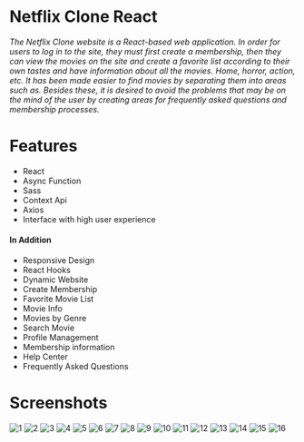 # Netflix Clone React
*The Netflix Clone website is a React-based web application. In order for users to log in to the site, they must first create a membership, then they can view the movies on the site and create a favorite list according to their own tastes and have information about all the movies. Home, horror, action, etc. It has been made easier to find movies by separating them into areas such as. Besides these, it is desired to avoid the problems that may be on the mind of the user by creating areas for frequently asked questions and membership processes.*

# Features
- React
- Async Function
- Sass
- Context Api
- Axios
- Interface with high user experience

#### In Addition
- Responsive Design
- React Hooks
- Dynamic Website
- Create Membership
- Favorite Movie List
- Movie Info
- Movies by Genre
- Search Movie
- Profile Management
- Membership information
- Help Center
- Frequently Asked Questions


# Screenshots

![1](https://github.com/barbarosihtiyar/netflix-clone-react/assets/104565169/831b88ea-f5b8-4faa-804d-c5a72d6685ae)
![2](https://github.com/barbarosihtiyar/netflix-clone-react/assets/104565169/51152fe9-df8f-48c2-8233-c1a8de72069a)
![3](https://github.com/barbarosihtiyar/netflix-clone-react/assets/104565169/7a892f8d-16f7-4a84-b229-303dd206a460)
![4](https://github.com/barbarosihtiyar/netflix-clone-react/assets/104565169/0cb23871-7986-4fe7-9561-4d896ec194c8)
![5](https://github.com/barbarosihtiyar/netflix-clone-react/assets/104565169/0f6aed5e-62b0-40b9-b585-c340829eecb7)
![6](https://github.com/barbarosihtiyar/netflix-clone-react/assets/104565169/ee099145-0498-4165-89bc-07609e4f1b41)
![7](https://github.com/barbarosihtiyar/netflix-clone-react/assets/104565169/d2d75197-dc63-48cf-8511-483cea716527)
![8](https://github.com/barbarosihtiyar/netflix-clone-react/assets/104565169/63c9bfc9-389f-44bb-abe3-0842a79321f1)
![9](https://github.com/barbarosihtiyar/netflix-clone-react/assets/104565169/3ce78aa1-01c1-4af9-b35b-a142e0061d17)
![10](https://github.com/barbarosihtiyar/netflix-clone-react/assets/104565169/a679041f-c44e-45ed-b701-6b3b4eacad66)
![11](https://github.com/barbarosihtiyar/netflix-clone-react/assets/104565169/7ff1a95e-df45-482e-8c16-9b9b830eea20)
![12](https://github.com/barbarosihtiyar/netflix-clone-react/assets/104565169/f38a8885-bc04-4de5-a00c-553455781d72)
![13](https://github.com/barbarosihtiyar/netflix-clone-react/assets/104565169/65637d91-060a-46f9-ab7d-c85559b536e7)
![14](https://github.com/barbarosihtiyar/netflix-clone-react/assets/104565169/30cc395f-e88d-42d4-bcd1-d32610de285a)
![15](https://github.com/barbarosihtiyar/netflix-clone-react/assets/104565169/1c839bce-e5c2-455a-b95f-38570765bb59)
![16](https://github.com/barbarosihtiyar/netflix-clone-react/assets/104565169/238d6164-2c17-4c35-b917-cf00ad884e29)

